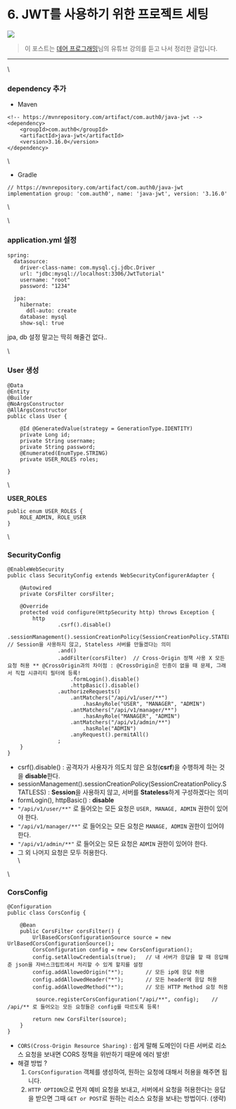 # 6. JWT를 사용하기 위한 프로젝트 세팅



![](https://blog.kakaocdn.net/dn/cb70a9/btrjvRqavfm/vQFxleiBnxTx1jgCz8Vc2k/img.png)

> 이 포스트는 [데어 프로그래밍](https://www.youtube.com/channel/UCVrhnbfe78ODeQglXtT1Elw)님의 유튜브 강의를 듣고 나서 정리한 글입니다.

***

\


### dependency 추가

* Maven

```
<!-- https://mvnrepository.com/artifact/com.auth0/java-jwt -->
<dependency>
    <groupId>com.auth0</groupId>
    <artifactId>java-jwt</artifactId>
    <version>3.16.0</version>
</dependency>
```

\


* Gradle

```
// https://mvnrepository.com/artifact/com.auth0/java-jwt
implementation group: 'com.auth0', name: 'java-jwt', version: '3.16.0'
```

\


\


### application.yml 설정

```
spring:
  datasource:
    driver-class-name: com.mysql.cj.jdbc.Driver
    url: "jdbc:mysql://localhost:3306/JwtTutorial"
    username: "root"
    password: "1234"

  jpa:
    hibernate:
      ddl-auto: create
    database: mysql
    show-sql: true
```

jpa, db 설정 말고는 딱히 해줄건 없다..

\


### User 생성

```
@Data
@Entity
@Builder
@NoArgsConstructor
@AllArgsConstructor
public class User {

    @Id @GeneratedValue(strategy = GenerationType.IDENTITY)
    private Long id;
    private String username;
    private String password;
    @Enumerated(EnumType.STRING)
    private USER_ROLES roles;

}
```

\


**USER\_ROLES**

```
public enum USER_ROLES {
    ROLE_ADMIN, ROLE_USER
}
```

\


### SecurityConfig

```
@EnableWebSecurity
public class SecurityConfig extends WebSecurityConfigurerAdapter {

    @Autowired
    private CorsFilter corsFilter;

    @Override
    protected void configure(HttpSecurity http) throws Exception {
        http
                .csrf().disable()
                    .sessionManagement().sessionCreationPolicy(SessionCreationPolicy.STATELESS) // Session을 사용하지 않고, Stateless 서버를 만들겠다는 의미
                .and()
                .addFilter(corsFilter)  // Cross-Origin 정책 사용 X 모든 요청 허용 ** @CrossOrigin과의 차이점 : @CrossOrigin은 인증이 없을 때 문제, 그래서 직접 시큐리티 필터에 등록!
                    .formLogin().disable()
                    .httpBasic().disable()
                .authorizeRequests()
                    .antMatchers("/api/v1/user/**")
                        .hasAnyRole("USER", "MANAGER", "ADMIN")
                    .antMatchers("/api/v1/manager/**")
                        .hasAnyRole("MANAGER", "ADMIN")
                    .antMatchers("/api/v1/admin/**")
                        .hasRole("ADMIN")
                    .anyRequest().permitAll()
                ;
    }
}
```

* csrf().disable() : 공격자가 사용자가 의도치 않은 요청(**csrf**)을 수행하게 하는 것을 **disable**한다.
* sessionManagement().sessionCreationPolicy(SessionCreatationPolicy.STATLESS) : **Session**을 사용하지 않고, 서버를 **Stateless**하게 구성하겠다는 의미
* formLogin(), httpBasic() : **disable**
* `"/api/v1/user/**"` 로 들어오는 모든 요청은 `USER, MANAGE, ADMIN` 권한이 있어야 한다.
* `"/api/v1/manager/**"` 로 들어오는 모든 요청은 `MANAGE, ADMIN` 권한이 있어야 한다.
* `"/api/v1/admin/**"` 로 들어오는 모든 요청은 `ADMIN` 권한이 있어야 한다.
* 그 외 나머지 요청은 모두 허용한다.\
  \


\


### CorsConfig

```
@Configuration
public class CorsConfig {

    @Bean
    public CorsFilter corsFilter() {
        UrlBasedCorsConfigurationSource source = new UrlBasedCorsConfigurationSource();
        CorsConfiguration config = new CorsConfiguration();
        config.setAllowCredentials(true);   // 내 서버가 응답을 할 때 응답해준 json을 자바스크립트에서 처리할 수 있게 할지를 설정
        config.addAllowedOrigin("*");       // 모든 ip에 응답 허용
        config.addAllowedHeader("*");       // 모든 header에 응답 허용
        config.addAllowedMethod("*");       // 모든 HTTP Method 요청 허용

         source.registerCorsConfiguration("/api/**", config);    // /api/** 로 들어오는 모든 요청들은 config를 따르도록 등록!

        return new CorsFilter(source);
    }
}
```

* `CORS(Cross-Origin Resource Sharing)` : 쉽게 말해 도메인이 다른 서버로 리소스 요청을 보내면 CORS 정책을 위반하기 때문에 에러 발생!
* 해결 방법 ?
  1. `CorsConfiguration` 객체를 생성하여, 원하는 요청에 대해서 허용을 해주면 됩니다.
  2. `HTTP OPTION`으로 먼저 예비 요청을 보내고, 서버에서 요청을 허용한다는 응답을 받으면 그때 `GET or POST`로 원하는 리소스 요청을 보내는 방법이다. (생략)
